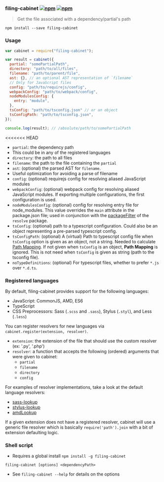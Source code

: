 ### filing-cabinet [![npm](http://img.shields.io/npm/v/filing-cabinet.svg)](https://npmjs.org/package/filing-cabinet) [![npm](http://img.shields.io/npm/dm/filing-cabinet.svg)](https://npmjs.org/package/filing-cabinet)

> Get the file associated with a dependency/partial's path

`npm install --save filing-cabinet`

### Usage

```js
var cabinet = require("filing-cabinet");

var result = cabinet({
  partial: "somePartialPath",
  directory: "path/to/all/files",
  filename: "path/to/parent/file",
  ast: {}, // an optional AST representation of `filename`
  // Only for JavaScript files
  config: "path/to/requirejs/config",
  webpackConfig: "path/to/webpack/config",
  nodeModulesConfig: {
    entry: "module",
  },
  tsConfig: "path/to/tsconfig.json" // or an object
  tsConfigPath: "path/to/tsconfig.json",
});

console.log(result); // /absolute/path/to/somePartialPath
```

<<<<<<< HEAD
* `partial`: the dependency path
 * This could be in any of the registered languages
* `directory`: the path to all files
* `filename`: the path to the file containing the `partial`
* `ast`: (optional) the parsed AST for `filename`.
 * Useful optimization for avoiding a parse of filename
* `config`: (optional) requirejs config for resolving aliased JavaScript modules
* `webpackConfig`: (optional) webpack config for resolving aliased JavaScript modules. If exporting multiple configurations, the first configuration is used.
* `nodeModulesConfig`: (optional) config for resolving entry file for node_modules. This value overrides the `main` attribute in the package.json file; used in conjunction with the [packageFilter](https://github.com/browserify/resolve#resolveid-opts-cb) of the `resolve` package.
* `tsConfig`: (optional) path to a typescript configuration. Could also be an object representing a pre-parsed typescript config.
* `tsConfigPath`: (optional) A (virtual) Path to typescript config file when `tsConfig` option is given as an object, not a string. Needed to calculate [Path Mapping](https://www.typescriptlang.org/docs/handbook/module-resolution.html#path-mapping). If not given when `tsConfig` is an object, **Path Mapping** is ignored. This is not need when `tsConfig` is given as string (path to the tsconfig file).
* `noTypeDefinitions`: (optional) For typescript files, whether to prefer `*.js` over `*.d.ts`.

### Registered languages

By default, filing-cabinet provides support for the following languages:

- JavaScript: CommonJS, AMD, ES6
- TypeScript
- CSS Preprocessors: Sass (`.scss` and `.sass`), Stylus (`.styl`), and Less (`.less`)

You can register resolvers for new languages via `cabinet.register(extension, resolver)`.

- `extension`: the extension of the file that should use the custom resolver (ex: '.py', '.php')
- `resolver`: a function that accepts the following (ordered) arguments that were given to cabinet:
  - `partial`
  - `filename`
  - `directory`
  - `config`

For examples of resolver implementations, take a look at the default language resolvers:

- [sass-lookup](https://github.com/mrjoelkemp/node-sass-lookup)
- [stylus-lookup](https://github.com/mrjoelkemp/node-stylus-lookup)
- [amdLookup](https://github.com/mrjoelkemp/node-module-lookup-amd)

If a given extension does not have a registered resolver, cabinet will use
a generic file resolver which is basically `require('path').join` with a bit of extension defaulting logic.

### Shell script

- Requires a global install `npm install -g filing-cabinet`

`filing-cabinet [options] <dependencyPath>`

- See `filing-cabinet --help` for details on the options
